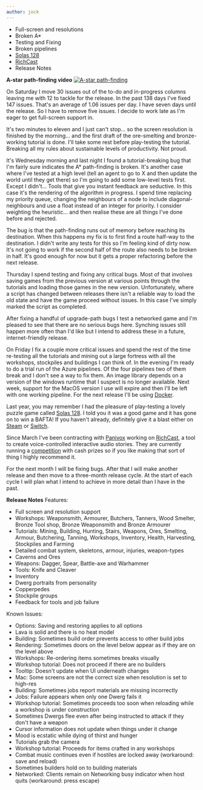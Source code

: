 ```yaml
---
author: jock
---
```

* Full-screen and resolutions
* Broken A*
* Testing and Fixing
* Broken pipelines
* [Solas 128](https://armorgamesstudios.com/games/solas/)
* [RichCast](https://www.richcast.com/)
* Release Notes

**A-star path-finding video**
[![A-star path-finding](http://img.youtube.com/vi/obL0Qsvl1Kg/0.jpg)](https://youtu.be/obL0Qsvl1Kg)

On Saturday I move 30 issues out of the to-do and in-progress columns leaving me with 12 to tackle for the release. In the past 138 days I've fixed 147 issues. That's an average of 1.06 issues per day. I have seven days until the release. So I have to remove five issues. I decide to work late as I'm eager to get full-screen support in.

It's two minutes to eleven and I just can't stop... so the screen resolution is finished by the morning... and the first draft of the ore-smelting and bronze-working tutorial is done. I'll take some rest before play-testing the tutorial. Breaking all my rules about sustainable levels of productivity. Not proud.

It's Wednesday morning and last night I found a tutorial-breaking bug that I'm fairly sure indicates the A* path-finding is broken. It's another case where I've tested at a high level (tell an agent to go to X and then update the world until they get there) so I'm going to add some low-level tests first. Except I didn't... Tools that give you instant feedback are seductive. In this case it's the rendering of the algorithm in progress. I spend time replacing my priority queue, changing the neighbours of a node to include diagonal-neighbours and use a float instead of an integer for priority. I consider weighting the heuristic... and then realise these are all things I've done before and rejected.

The bug is that the path-finding runs out of memory before reaching its destination. When this happens my fix is to first find a route half-way to the destination. I didn't write any tests for this so I'm feeling kind of dirty now. It's not going to work if the second half of the route also needs to be broken in half. It's good enough for now but it gets a proper refactoring before the next release.

Thursday I spend testing and fixing any critical bugs. Most of that involves saving games from the previous version at various points through the tutorials and loading those games in the new version. Unfortunately, where a script has changed between releases there isn't a reliable way to load the old state and have the game proceed without issues. In this case I've simply marked the script as completed.

After fixing a handful of upgrade-path bugs I test a networked game and I'm pleased to see that there are no serious bugs here. Synching issues still happen more often than I'd like but I intend to address these in a future, internet-friendly release.

On Friday I fix a couple more critical issues and spend the rest of the time re-testing all the tutorials and mining out a large fortress with all the workshops, stockpiles and buildings I can think of. In the evening I'm ready to do a trial run of the Azure pipelines. Of the four pipelines two of them break and I don't see a way to fix them. An image library depends on a version of the windows runtime that I suspect is no longer available. Next week, support for the MacOS version I use will expire and then I'll be left with one working pipeline. For the next release I'll be using [Docker](https://www.docker.com/).

Last year, you may remember I had the pleasure of play-testing a lovely puzzle game called [Solas 128](https://armorgamesstudios.com/games/solas/). I told you it was a good game and it has gone on to win a BAFTA! If you haven't already, definitely give it a blast either on [Steam](https://store.steampowered.com/app/1257850/SOLAS_128/) or [Switch](https://www.nintendo.com/games/detail/solas-128-switch/).

Since March I've been contracting with [Panivox](https://www.panivox.com/) working on [RichCast](https://www.richcast.com/), a tool to create voice-controlled interactive audio stories. They are currently running a [competition](https://www.richcast.com/competition) with cash prizes so if you like making that sort of thing I highly recommend it.

For the next month I will be fixing bugs. After that I will make another release and then move to a three-month release cycle. At the start of each cycle I will plan what I intend to achieve in more detail than I have in the past.

**Release Notes**
Features:
* Full screen and resolution support
* Workshops: Weaponsmith, Armourer, Butchers, Tanners, Wood Smelter, Bronze Tool shop, Bronze Weaponsmith and Bronze Armourer
* Tutorials: Mining, Building, Hunting, Stairs, Weapons, Ores, Smelting, Armour, Butchering, Tanning, Workshops, Inventory, Health, Harvesting, Stockpiles and Farming
* Detailed combat system, skeletons, armour, injuries, weapon-types
* Caverns and Ores
* Weapons: Dagger, Spear, Battle-axe and Warhammer
* Tools: Knife and Cleaver
* Inventory
* Dwerg portraits from personality
* Copperpedes
* Stockpile groups
* Feedback for tools and job failure

Known Issues:
* Options: Saving and restoring applies to all options
* Lava is solid and there is no heat model
* Building: Sometimes build order prevents access to other build jobs
* Rendering: Sometimes doors on the level below appear as if they are on the level above
* Workshops: Re-ordering items sometimes breaks visually
* Workshop tutorial: Does not proceed if there are no builders
* Tooltip: Doesn't update when UI underneath changes
* Mac: Some screens are not the correct size when resolution is set to high-res
* Building: Sometimes jobs report materials are missing incorrectly
* Jobs: Failure appears when only one Dwerg fails it
* Workshop tutorial: Sometimes proceeds too soon when reloading while a workshop is under construction
* Sometimes Dwergs flee even after being instructed to attack if they don't have a weapon
* Cursor information does not update when things under it change
* Mood is ecstatic while dying of thirst and hunger
* Tutorials grab the camera
* Workshop tutorial: Proceeds for items crafted in any workshops
* Combat music continues even if hostiles are locked away (workaround: save and reload)
* Sometimes builders hold on to building materials
* Networked: Clients remain on Networking busy indicator when host quits (workaround: press escape)
